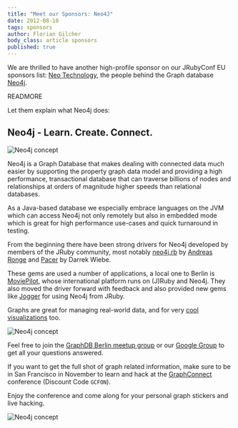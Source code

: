 ```yaml
---
title: "Meet our Sponsors: Neo4J"
date: 2012-08-10
tags: sponsors
author: Florian Gilcher
body_class: article sponsors
published: true
---
```


We are thrilled to have another high-profile sponsor on our JRubyConf EU sponsors list: [Neo Technology][neotechnology], the people behind the Graph database [Neo4j](http://neo4j.org). 

READMORE

Let them explain what Neo4j does:

## Neo4j - Learn. Create. Connect.

![Neo4j concept](/images/content/neo4j/concept.png)

Neo4j is a Graph Database that makes dealing with connected data much easier by supporting the property graph data model and providing a high performance, transactional database that can traverse billions of nodes and relationships at orders of magnitude higher speeds than relational databases.

As a Java-based database we especially embrace languages on the JVM which can access Neo4j not only remotely but also in embedded mode which is great for high performance use-cases and quick turnaround in testing.

From the beginning there have been strong drivers for Neo4j developed by members of the JRuby community, most notably [neo4j.rb](http://neo4j.rubyforge.org) by [Andreas Ronge](http://twitter.com/ronge) and [Pacer](https://github.com/pangloss/pacer) by Darrek Wiebe.

These gems are used a number of applications, a local one to Berlin is [MoviePilot](http://moviepilot.com), whose international platform runs on (J)Ruby and Neo4j. They also moved the driver forward with feedback and also provided new gems like [Jogger](http://moviepilotlabs.tumblr.com/post/18616539642/jogger-almost-like-named-scopes) for using Neo4j from JRuby. 

Graphs are great for managing real-world data, and for very [cool visualizations](http://maxdemarzi.com/category/visualization/) too.

![Neo4j concept](/images/content/neo4j/visualization.png)

Feel free to join the [GraphDB Berlin meetup group](http://www.meetup.com/graphdb-berlin) or our [Google Group](http://groups.google.com/group/neo4j/) to get all your questions answered.

If you want to get the full shot of graph related information, make sure to be in San Francisco in November to learn and hack at the [GraphConnect](http://graphconnect.com) conference (Discount Code `GCFON`).

Enjoy the conference and come along for your personal graph stickers and live hacking.

![Neo4j concept](/images/content/neo4j/logo.png)

[neotechnology]:http://www.neotechnology.com/